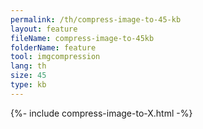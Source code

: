 ```yaml
---
permalink: /th/compress-image-to-45-kb
layout: feature
fileName: compress-image-to-45kb
folderName: feature
tool: imgcompression
lang: th
size: 45
type: kb
---
```


{%- include compress-image-to-X.html -%}
